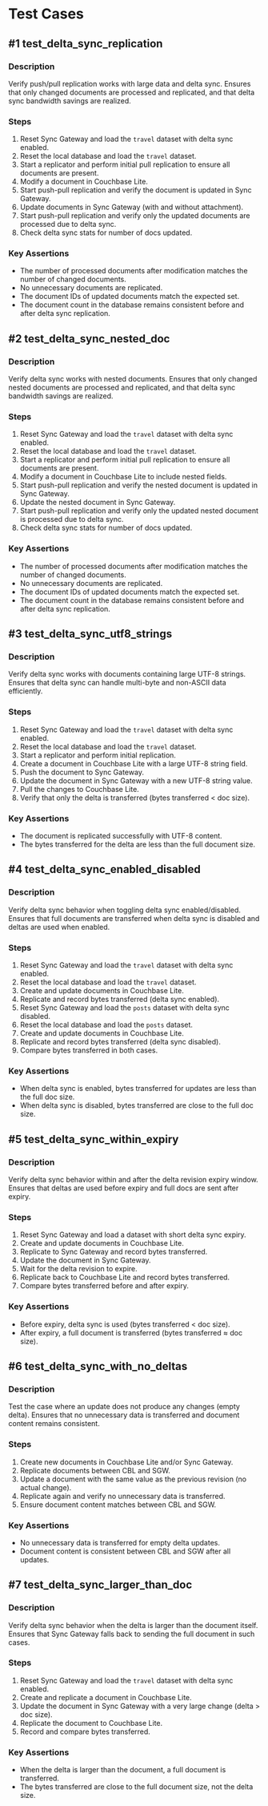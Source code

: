 # Test Cases

## #1 test_delta_sync_replication

### Description
Verify push/pull replication works with large data and delta sync. Ensures that only changed documents are processed and replicated, and that delta sync bandwidth savings are realized.

### Steps
1. Reset Sync Gateway and load the `travel` dataset with delta sync enabled.
2. Reset the local database and load the `travel` dataset.
3. Start a replicator and perform initial pull replication to ensure all documents are present.
4. Modify a document in Couchbase Lite.
5. Start push-pull replication and verify the document is updated in Sync Gateway.
6. Update documents in Sync Gateway (with and without attachment).
7. Start push-pull replication and verify only the updated documents are processed due to delta sync.
8. Check delta sync stats for number of docs updated.

### Key Assertions
- The number of processed documents after modification matches the number of changed documents.
- No unnecessary documents are replicated.
- The document IDs of updated documents match the expected set.
- The document count in the database remains consistent before and after delta sync replication.

## #2 test_delta_sync_nested_doc

### Description
Verify delta sync works with nested documents. Ensures that only changed nested documents are processed and replicated, and that delta sync bandwidth savings are realized.

### Steps
1. Reset Sync Gateway and load the `travel` dataset with delta sync enabled.
2. Reset the local database and load the `travel` dataset.
3. Start a replicator and perform initial pull replication to ensure all documents are present.
4. Modify a document in Couchbase Lite to include nested fields.
5. Start push-pull replication and verify the nested document is updated in Sync Gateway.
6. Update the nested document in Sync Gateway.
7. Start push-pull replication and verify only the updated nested document is processed due to delta sync.
8. Check delta sync stats for number of docs updated.

### Key Assertions
- The number of processed documents after modification matches the number of changed documents.
- No unnecessary documents are replicated.
- The document IDs of updated documents match the expected set.
- The document count in the database remains consistent before and after delta sync replication.

## #3 test_delta_sync_utf8_strings

### Description
Verify delta sync works with documents containing large UTF-8 strings. Ensures that delta sync can handle multi-byte and non-ASCII data efficiently.

### Steps
1. Reset Sync Gateway and load the `travel` dataset with delta sync enabled.
2. Reset the local database and load the `travel` dataset.
3. Start a replicator and perform initial replication.
4. Create a document in Couchbase Lite with a large UTF-8 string field.
5. Push the document to Sync Gateway.
6. Update the document in Sync Gateway with a new UTF-8 string value.
7. Pull the changes to Couchbase Lite.
8. Verify that only the delta is transferred (bytes transferred < doc size).

### Key Assertions
- The document is replicated successfully with UTF-8 content.
- The bytes transferred for the delta are less than the full document size.

## #4 test_delta_sync_enabled_disabled

### Description
Verify delta sync behavior when toggling delta sync enabled/disabled. Ensures that full documents are transferred when delta sync is disabled and deltas are used when enabled.

### Steps
1. Reset Sync Gateway and load the `travel` dataset with delta sync enabled.
2. Reset the local database and load the `travel` dataset.
3. Create and update documents in Couchbase Lite.
4. Replicate and record bytes transferred (delta sync enabled).
5. Reset Sync Gateway and load the `posts` dataset with delta sync disabled.
6. Reset the local database and load the `posts` dataset.
7. Create and update documents in Couchbase Lite.
8. Replicate and record bytes transferred (delta sync disabled).
9. Compare bytes transferred in both cases.

### Key Assertions
- When delta sync is enabled, bytes transferred for updates are less than the full doc size.
- When delta sync is disabled, bytes transferred are close to the full doc size.

## #5 test_delta_sync_within_expiry

### Description
Verify delta sync behavior within and after the delta revision expiry window. Ensures that deltas are used before expiry and full docs are sent after expiry.

### Steps
1. Reset Sync Gateway and load a dataset with short delta sync expiry.
2. Create and update documents in Couchbase Lite.
3. Replicate to Sync Gateway and record bytes transferred.
4. Update the document in Sync Gateway.
5. Wait for the delta revision to expire.
6. Replicate back to Couchbase Lite and record bytes transferred.
7. Compare bytes transferred before and after expiry.

### Key Assertions
- Before expiry, delta sync is used (bytes transferred < doc size).
- After expiry, a full document is transferred (bytes transferred ≈ doc size).

## #6 test_delta_sync_with_no_deltas

### Description
Test the case where an update does not produce any changes (empty delta). Ensures that no unnecessary data is transferred and document content remains consistent.

### Steps
1. Create new documents in Couchbase Lite and/or Sync Gateway.
2. Replicate documents between CBL and SGW.
3. Update a document with the same value as the previous revision (no actual change).
4. Replicate again and verify no unnecessary data is transferred.
5. Ensure document content matches between CBL and SGW.

### Key Assertions
- No unnecessary data is transferred for empty delta updates.
- Document content is consistent between CBL and SGW after all updates.

## #7 test_delta_sync_larger_than_doc

### Description
Verify delta sync behavior when the delta is larger than the document itself. Ensures that Sync Gateway falls back to sending the full document in such cases.

### Steps
1. Reset Sync Gateway and load the `travel` dataset with delta sync enabled.
2. Create and replicate a document in Couchbase Lite.
3. Update the document in Sync Gateway with a very large change (delta > doc size).
4. Replicate the document to Couchbase Lite.
5. Record and compare bytes transferred.

### Key Assertions
- When the delta is larger than the document, a full document is transferred.
- The bytes transferred are close to the full document size, not the delta size. 